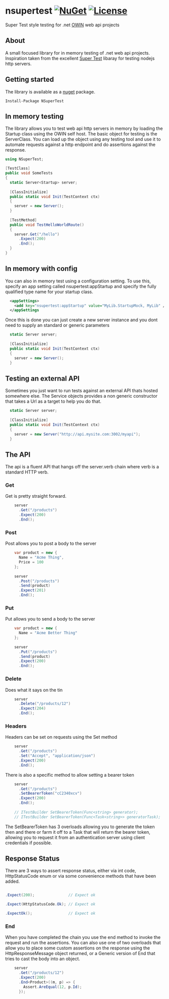 # nsupertest [![NuGet](https://img.shields.io/nuget/0.1.18/NSuperTest.svg)](https://www.nuget.org/packages/NSuperTest/0.1.18) [![License](https://img.shields.io/github/license/mashape/apistatus.svg)](https://en.wikipedia.org/wiki/MIT_License)

Super Test style testing for .net [OWIN](http://owin.org/) web api projects

## About

A small focused library for in memory testing of .net web api projects. Inspiration taken from the excellent [Super Test](https://github.com/visionmedia/supertest) libaray for testing nodejs http servers.

## Getting started

The library is available as a [nuget](https://www.nuget.org/packages/NSuperTest) package.
```
Install-Package NSuperTest
```

## In memory testing
The library allows you to test web api http servers in memory by loading the Startup class using the OWIN self host. The basic object for testing is the ServerClass. You can load up the object using any testing tool and use it to automate requests against a http endpoint and do assertions against the response.

```C#
using NSuperTest;

[TestClass]
public void SomeTests
{
  static Server<Startup> server;
  
  [ClassInitialize]
  public static void Init(TestContext ctx) 
  {
    server = new Server();
  }
  
  [TestMethod]
  public void TestHelloWorldRoute()
  {
    server.Get("/hello")
      .Expect(200)
      .End();
  }
}
```

## In memory with config
You can also in memory test using a configuration setting. To use this, specify an app setting called nsupertest:appStartup and specify the fully qualified type name for your startup class.

```XML
  <appSettings>
    <add key="nsupertest:appStartup" value="MyLib.StartupMock, MyLib" />
  </appSettings
```

Once this is done you can just create a new server instance and you dont need to supply an standard or generic parameters

```C#
  static Server server;
  
  [ClassInitialize]
  public static void Init(TestContext ctx)
  {
    server = new Server();
  }
```

## Testing an external API
Sometimes you just want to run tests against an external API thats hosted somewhere else. The Service objects provides a non generic constructor that takes a Url as a target to help you do that.

```C#
  static Server server;
  
  [ClassInitialize]
  public static void Init(TestContext ctx) 
  {
    server = new Server("http://api.mysite.com:3002/myapi");
  }
```

## The API
The api is a fluent API that hangs off the server.verb chain where verb is a standard HTTP verb.

### Get
Get is pretty straight forward.

```C#
    server
      .Get("/products")
      .Expect(200)
      .End();
```

### Post
Post allows you to post a body to the server

```C#
    var product = new {
      Name = "Acme Thing",
      Price = 100
    };
    
    server
      .Post("/products")
      .Send(product)
      .Expect(201)
      .End();
```
### Put
Put allows you to send a body to the server

```C#
    var product = new {
      Name = "Acme Better Thing"
    };
    
    server
      .Put("/products")
      .Send(product)
      .Expect(200)
      .End();
```

### Delete
Does what it says on the tin

```C#
    server
      .Delete("/products/12")
      .Expect(204)
      .End();
```

### Headers
Headers can be set on requests using the Set method

```C#
    server
      .Get("/products")
      .Set("Accept", "application/json")
      .Expect(200)
      .End();
```
There is also a specific method to allow setting a bearer token
```C#
    server
      .Get("/products")
      .SetBearerToken("cC2340xcv")
      .Expect(200)
      .End();
      
    // ITestBuilder SetBearerToken(Func<string> generator);
    // ITestBuilder SetBearerToken(Func<Task<string>> generatorTask);
```
The SetBearerToken has 3 overloads allowing you to generate the token then and there or farm it off to a Task that will return the bearer token, allowing you to request it from an authentication server using client credentials if possible.

## Response Status

There are 3 ways to assert response status, either via int code, HttpStatusCode enum or via some convenience methods that have been added. 

```C#

.Expect(200);               // Expect ok

.Expect(HttpStatusCode.Ok); // Expect ok

.ExpectOk();                // Expect ok

```

### End
When you have completed the chain you use the end method to invoke the request and run the assertions. You can also use one of two overloads that allow you to place some custom assertions on the response using the HttpResponseMessage object returned, or a Generic version of End that tries to cast the body into an object.
```C#
    server
      .Get("/products/12")
      .Expect(200)
      .End<Product>((m, p) => {
        Assert.AreEqual(12, p.Id);
      });
```
